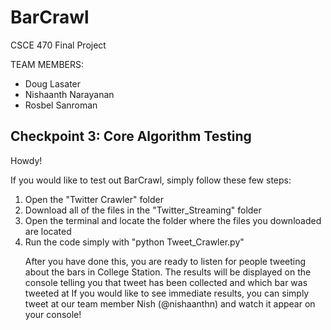 BarCrawl
========

CSCE 470 Final Project

TEAM MEMBERS:
* Doug Lasater
* Nishaanth Narayanan
* Rosbel Sanroman

Checkpoint 3: Core Algorithm Testing
------------------------------------
<p>Howdy!</p>
<p>If you would like to test out BarCrawl, simply follow these few steps:</p>
  <ol>
  <li>Open the "Twitter Crawler" folder</li>
  <li>Download all of the files in the "Twitter_Streaming" folder</li>
  <li>Open the terminal and locate the folder where the files you downloaded are located</li>
  <li>Run the code simply with "python Tweet_Crawler.py"</li> 
  </ul>  
<p>After you have done this, you are ready to listen for people tweeting about the bars in College Station. 
The results will be displayed on the console telling you that tweet has been collected and which bar was tweeted at
If you would like to see immediate results, you can simply tweet at our team member Nish (@nishaanthn) and watch it 
appear on your console! </p>
